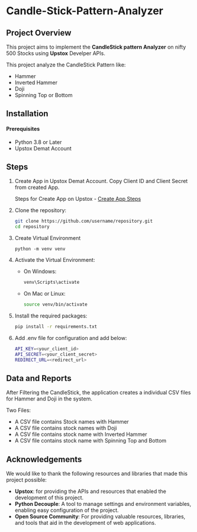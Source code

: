 # Candle-Stick-Pattern-Analyzer


## Project Overview
This project aims to implement the **CandleStick pattern Analyzer** on nifty 500 Stocks using **Upstox** Develper APIs.

This project analyze the CandleStick Pattern like:
* Hammer
* Inverted Hammer
* Doji
* Spinning Top or Bottom


## Installation

#### Prerequisites
* Python 3.8 or Later
* Upstox Demat Account

## Steps

1. Create App in Upstox Demat Account. Copy Client ID and Client Secret from created App.

    Steps for Create App on Upstox -
[Create App Steps](https://help.upstox.com/support/solutions/articles/258159-how-to-create-an-api-app-)


2. Clone the repository:
    ```bash
    git clone https://github.com/username/repository.git
    cd repository
    ```

3. Create Virtual Environment
    ```
    python -m venv venv
    ```

4. Activate the Virtual Environment:

    * On Windows:

        ```bash
        venv\Scripts\activate
        ```

    * On Mac or Linux:

        ```bash
        source venv/bin/activate
        ```

5. Install the required packages:

    ```bash
    pip install -r requirements.txt
    ```

6. Add .env file for configuration and add below:

    ```bash
    API_KEY=<your_client_id>
    API_SECRET=<your_client_secret>
    REDIRECT_URL=<redirect_url>
    ```

## Data and Reports

After Filtering the CandleStick, the application creates a individual CSV files for Hammer and Doji in the system.

Two Files:
 - A CSV file contains Stock names with Hammer
 - A CSV file contains stock names with Doji
 - A CSV file contains stock name with Inverted Hammer
 - A CSV file contains stock name with Spinning Top and Bottom


## Acknowledgements

We would like to thank the following resources and libraries that made this project possible:

* **Upstox**: for providing the APIs and resources that enabled the development of this project.
* **Python Decouple**: A tool to manage settings and environment variables, enabling easy configuration of the project.
* **Open Source Community**: For providing valuable resources, libraries, and tools that aid in the development of web applications.
